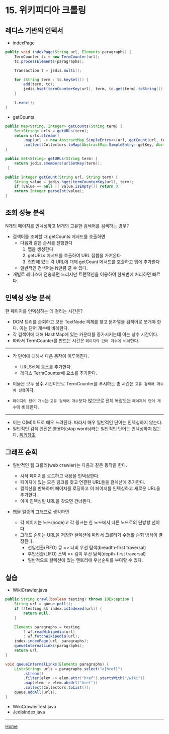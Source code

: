 # 15. 위키피디아 크롤링
 
## 레디스 기반의 인덱서

- indexPage
```java
public void indexPage(String url, Elements paragraphs) {
    TermCounter tc = new TermCounter(url);
    tc.processElements(paragraphs);

    Transaction t = jedis.multi();

    for (String term : tc.keySet()) {
        add(term, tc);
        jedis.hset(termCounterKey(url), term, tc.get(term).toString());
    }

    t.exec();
}
```

- getCounts
```java
public Map<String, Integer> getCounts(String term) {
    Set<String> urls = getURLs(term);
    return urls.stream()
        .map(url -> new AbstractMap.SimpleEntry<>(url, getCount(url, term)))
        .collect(Collectors.toMap(AbstractMap.SimpleEntry::getKey, AbstractMap.SimpleEntry::getValue));
}

public Set<String> getURLs(String term) {
    return jedis.smembers(urlSetKey(term));
 }

public Integer getCount(String url, String term) {
    String value = jedis.hget(termCounterKey(url), term);
    if (value == null || value.isEmpty()) return 0;
    return Integer.parseInt(value);
}
```


## 조회 성능 분석

N개의 페이지를 인덱싱하고 M개의 고유한 검색어를 검색하는 경우?

- 검색어를 조회할 때 getCounts 메서드를 호출하면
    - 다음과 같은 순서를 진행한다
        1. 맵을 생성한다
        2. getURLs 메서드를 호출하여 URL 집합을 가져온다
        3. 집합에 있는 각 URL에 대해 getCount 메서드를 호출하고 맵에 추가한다
    - 일반적인 검색어는 N만큼 클 수 있다.
- 개별로 레디스에 전송하면 느리지만 트랜잭션을 이용하여 한꺼번에 처리하면 빠르다.


## 인덱싱 성능 분석

한 페이지를 인덱싱하는 데 걸리는 시간은?

- DOM 트리를 순회하고 모든 TextNode 객체를 찾고 문자열을 검색어로 쪼개야 한다. 이는 단어 개수에 비례한다.
- 각 검색어에 대해 HashMap에 있는 카운터를 증가시키는데 이는 상수 시간이다.
- 따라서 TermCounter를 만드는 시간은 `페이지의 단어 개수에 비례`한다.

---

- 각 단어에 대해서 다음 동작이 이루어진다.
    - URLSet에 요소를 추가한다.
    - 레디스 TermCounter에 요소를 추가한다.
- 이들은 모두 상수 시간이므로 TermCounter를 푸시하는 총 시간은 `고유 검색어 개수에 선형`이다.

- `페이지의 단어 개수`는 `고유 검색어 개수`보다 많으므로 전체 복잡도는 `페이지의 단어 개수`에 비례한다.

---

- 이는 O(M)이므로 매우 느려진다. 따라서 매우 일반적인 단어는 인덱싱하지 않는다.
- 일반적인 검색 엔진은 불용어(stop words)라는 일반적인 단어는 인덱싱하지 않는다. [위키참조](https://en.wikipedia.org/wiki/Stop_words)


## 그래프 순회

- 일반적인 웹 크롤러(web crawler)는 다음과 같은 동작을 한다.
    - 시작 페이지를 로드하고 내용을 인덱싱한다.
    - 페이지에 있는 모든 링크를 찾고 연결된 URL들을 컬렉션에 추가한다.
    - 컬렉션을 반복하며 페이지를 로딩하고 이 페이지를 인덱싱하고 새로운 URL을 추가한다.
    - 이미 인덱싱된 URL을 찾으면 건너뛴다.

- 웹을 일종의 [그래프](https://en.wikipedia.org/wiki/Graph_(discrete_mathematics))로 생각하면
    - 각 페이지는 노드(node)고 각 링크는 한 노드에서 다른 노드로의 단방향 선이다.
    - 그래프 순회는 URL을 저장한 컬렉션에 따라서 크롤러가 수행할 순회 방식이 결정된다.
        - 선입선출(FIFO) 큐 => 너비 우선 탐색(breadth-first traversal)
        - 후입선출(LIFO) 스택 => 깊이 우선 탐색(depth-first traversal)
        - 일반적으로 컬렉션에 있는 엔트리에 우선순위를 부여할 수 있다.
        

## 실습

- WikiCrawler.java
```java
public String crawl(boolean testing) throws IOException {
    String url = queue.poll();
    if (!testing && index.isIndexed(url)) {
        return null;
    }

    Elements paragraphs = testing 
        ? wf.readWikipedia(url) 
        : wf.fetchWikipedia(url);
    index.indexPage(url, paragraphs);
    queueInternalLinks(paragraphs);
    return url;
}

void queueInternalLinks(Elements paragraphs) {
    List<String> urls = paragraphs.select("a[href]")
        .stream()
        .filter(elem -> elem.attr("href").startsWith("/wiki"))
        .map(elem -> elem.absUrl("href"))
        .collect(Collectors.toList());
    queue.addAll(urls);
}
```

- WikiCrawlerTest.java
- JedisIndex.java

---
[Home](../README.md)

